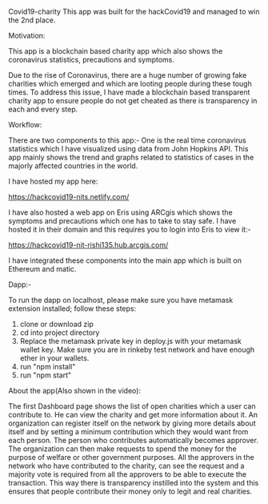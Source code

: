 Covid19-charity
This app was built for the hackCovid19 and managed to win the 2nd place.

Motivation:

This app is a blockchain based charity app which also shows the coronavirus statistics, precautions and symptoms.

Due to the rise of Coronavirus, there are a huge number of growing fake charities which emerged and which are looting people during these tough times. To address this issue, I have made a blockchain based transparent charity app to ensure people do not get cheated as there is transparency in each and every step.

Workflow:

There are two components to this app:-
One is the real time coronavirus statistics which I have visualized using data from John Hopkins API. This app mainly shows the trend and graphs related to statistics of cases in the majorly affected countries in the world.

I have hosted my app here:

 https://hackcovid19-nits.netlify.com/

 I have also hosted a web app on Eris using ARCgis which shows the symptoms and precautions which one has to take to stay safe. I have hosted it in their domain and this requires you to login into Eris to view it:-

 https://hackcovid19-nit-rishi135.hub.arcgis.com/

 I have integrated these components into the main app which is built on Ethereum and matic.

Dapp:-



To run the dapp on localhost, please make sure you have metamask extension installed; follow these steps:

1) clone or download zip
2) cd into project directory
3) Replace the metamask private key in deploy.js with your metamask wallet key. Make sure you are in rinkeby test network and have enough ether in your wallets.
4) run "npm install"
5) run "npm start"

About the app(Also shown in the video):

The first Dashboard page shows the list of open charities which a user can contribute to. He can view the charity and get more information about it.
An organization can register itself on the network by giving more details about itself and by setting a minimum contribution which they would want from each person. The person who contributes automatically becomes approver.
The organization can then make requests to spend the money for the purpose of welfare or other government purposes.
All the approvers in the network who have contributed to the charity, can see the request and a majority vote is required from all the approvers to be able to execute the transaction.
This way there is transparency instilled into the system and this ensures that people contribute their money only to legit and real charities.


